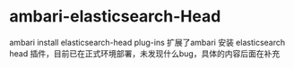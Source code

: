 # ambari-elasticsearch-Head
ambari install elasticsearch-head plug-ins
扩展了ambari 安装 elasticsearch head 插件，目前已在正式环境部署，未发现什么bug，具体的内容后面在补充
